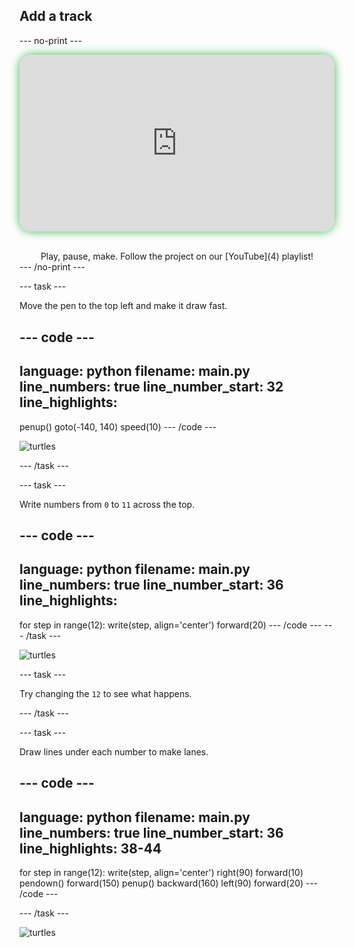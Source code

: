 ## Add a track

--- no-print ---

<!-- Video wrapper keeps 16:9 and full width -->
<div style="position: relative; width: 100%; aspect-ratio: 16 / 9; border-radius: 20px; box-shadow: 0 0 15px #3fb654; overflow: hidden;">
<iframe
    src="https://www.youtube.com/embed/Mnaho5jdJSc?si=2RLQWZ26loCLYt8C"
    style="position: absolute; inset: 0; width: 100%; height: 100%; border: none;"
    allowfullscreen>
</iframe>
</div>

<br>

<div style="text-align: center; margin-top: 1em;">
Play, pause, make. Follow the project on our [YouTube](4) playlist!
</div>
--- /no-print ---

--- task ---

Move the pen to the top left and make it draw fast.

--- code ---
---
language: python
filename: main.py
line_numbers: true
line_number_start: 32
line_highlights: 
---
penup()
goto(-140, 140)
speed(10)
--- /code ---

![turtles](images/turtles-race-3.png)

--- /task ---

--- task ---

Write numbers from `0` to `11` across the top.

--- code ---
---
language: python
filename: main.py
line_numbers: true
line_number_start: 36
line_highlights: 
---
for step in range(12):
    write(step, align='center')
    forward(20)
--- /code ---
--- /task ---

![turtles](images/turtles-race-4.png)

--- task ---

Try changing the `12` to see what happens.

--- /task ---

--- task ---

Draw lines under each number to make lanes.

--- code ---
---
language: python
filename: main.py
line_numbers: true
line_number_start: 36
line_highlights: 38-44
---
for step in range(12):
   write(step, align='center')
   right(90)
   forward(10)
   pendown()
   forward(150)
   penup()
   backward(160)
   left(90)
   forward(20)
--- /code ---

--- /task ---

![turtles](images/turtles-race-5.png)